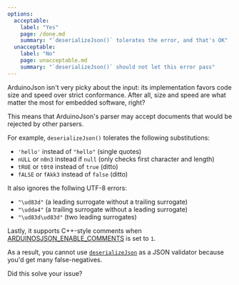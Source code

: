 ```yaml
---
options:
  acceptable:
    label: "Yes"
    page: /done.md
    summary: "`deserializeJson()` tolerates the error, and that's OK"
  unacceptable:
    label: "No"
    page: unacceptable.md
    summary: "`deserializeJson()` should not let this error pass"
---
```


ArduinoJson isn't very picky about the input: its implementation favors code size and speed over strict conformance.
After all, size and speed are what matter the most for embedded software, right?

This means that ArduinoJson's parser may accept documents that would be rejected by other parsers.

For example, `deserializeJson()` tolerates the following substitutions:

* `'hello'` instead of `"hello"` (single quotes)
* `nULL` or `n0n3` instead if `null` (only checks first character and length)
* `tRUE` or `t0t0` instead of `true` (ditto)
* `fALSE` or `fAkk3` instead of `false` (ditto)

It also ignores the follwing UTF-8 errors:

* `"\ud83d"` (a leading surrogate without a trailing surrogate)
* `"\udda4"` (a trailing surrogate without a leading surrogate)
* `"\ud83d\ud83d"` (two leading surrogates)

Lastly, it supports C++-style comments when [ARDUINOSJSON_ENABLE_COMMENTS](/v6/api/config/enable_comments/) is set to `1`.

As a result, you cannot use [`deserializeJson`](/v6/api/json/deserializejson/) as a JSON validator because you'd get many false-negatives.

Did this solve your issue?
